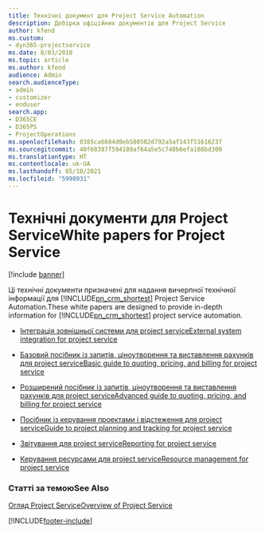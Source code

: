 ```yaml
---
title: Технічні документ для Project Service Automation
description: Добірка офіційних документів для Project Service
author: kfend
ms.custom:
- dyn365-projectservice
ms.date: 8/03/2018
ms.topic: article
ms.author: kfend
audience: Admin
search.audienceType:
- admin
- customizer
- enduser
search.app:
- D365CE
- D365PS
- ProjectOperations
ms.openlocfilehash: 0385ca6684d0eb580502d792a5af143f51616237
ms.sourcegitcommit: 40f68387f594180af64a5e5c748b6efa188bd300
ms.translationtype: HT
ms.contentlocale: uk-UA
ms.lasthandoff: 05/10/2021
ms.locfileid: "5998931"
---
```

# <a name="white-papers-for-project-service"></a><span data-ttu-id="678dc-103">Технічні документи для Project Service</span><span class="sxs-lookup"><span data-stu-id="678dc-103">White papers for Project Service</span></span>

[!include [banner](../includes/psa-now-project-operations.md)]

<span data-ttu-id="678dc-104">Ці технічні документи призначені для надання вичерпної технічної інформації для [!INCLUDE[pn_crm_shortest](../includes/pn-crm-shortest.md)] Project Service Automation.</span><span class="sxs-lookup"><span data-stu-id="678dc-104">These white papers are designed to provide in-depth information for [!INCLUDE[pn_crm_shortest](../includes/pn-crm-shortest.md)] project service automation.</span></span>

-   [<span data-ttu-id="678dc-105">Інтеграція зовнішньої системи для project service</span><span class="sxs-lookup"><span data-stu-id="678dc-105">External system integration for project service</span></span>](https://go.microsoft.com/fwlink/?LinkId=825445)

-   [<span data-ttu-id="678dc-106">Базовий посібник із запитів, ціноутворення та виставлення рахунків для project service</span><span class="sxs-lookup"><span data-stu-id="678dc-106">Basic guide to quoting, pricing, and billing for project service</span></span>](https://go.microsoft.com/fwlink/?LinkId=825241)

-   [<span data-ttu-id="678dc-107">Розширений посібник із запитів, ціноутворення та виставлення рахунків для project service</span><span class="sxs-lookup"><span data-stu-id="678dc-107">Advanced guide to quoting, pricing, and billing for project service</span></span>](https://go.microsoft.com/fwlink/?LinkId=825242)

-   [<span data-ttu-id="678dc-108">Посібник із керування проектами і відстеження для project service</span><span class="sxs-lookup"><span data-stu-id="678dc-108">Guide to project planning and tracking for project service</span></span>](https://go.microsoft.com/fwlink/?LinkId=825243)

-   [<span data-ttu-id="678dc-109">Звітування для project service</span><span class="sxs-lookup"><span data-stu-id="678dc-109">Reporting for project service</span></span>](https://go.microsoft.com/fwlink/?LinkId=825446)

-   [<span data-ttu-id="678dc-110">Керування ресурсами для project service</span><span class="sxs-lookup"><span data-stu-id="678dc-110">Resource management for project service</span></span>](https://go.microsoft.com/fwlink/?LinkId=825244)

### <a name="see-also"></a><span data-ttu-id="678dc-111">Статті за темою</span><span class="sxs-lookup"><span data-stu-id="678dc-111">See Also</span></span>
 [<span data-ttu-id="678dc-112">Огляд Project Service</span><span class="sxs-lookup"><span data-stu-id="678dc-112">Overview of Project Service</span></span>](../psa/overview.md)


[!INCLUDE[footer-include](../includes/footer-banner.md)]